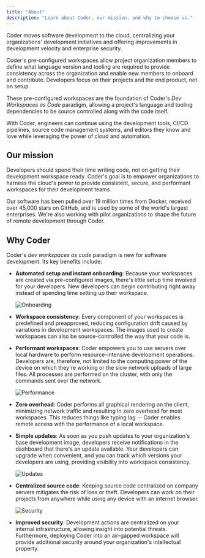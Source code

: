 ```yaml
---
title: "About"
description: "Learn about Coder, our mission, and why to choose us."
---
```


Coder moves software development to the cloud, centralizing your organizations'
development initiatives and offering improvements in development velocity and
enterprise security.

Coder's pre-configured workspaces allow project organization members to define
what language version and tooling are required to provide consistency across the
organization and enable new members to onboard and contribute. Developers focus on
their projects and the end product, not on setup.

These pre-configured workspaces are the foundation of Coder's _Dev Workspaces as
Code_ paradigm, allowing a project's language and tooling dependencies to be
source controlled along with the code itself.

With Coder, engineers can continue using the development tools, CI/CD pipelines,
source code management systems, and editors they know and love while leveraging
the power of cloud and automation.

## Our mission

Developers should spend their time writing code, not on getting their
development workspace ready. Coder's goal is to empower organizations to harness
the cloud's power to provide consistent, secure, and performant workspaces for
their development teams.

Our software has been pulled over 19 million times from Docker, received over
45,000 stars on GitHub, and is used by some of the world's largest enterprises.
We're also working with pilot organizations to shape the future of remote
development through Coder.

## Why Coder

Coder's _dev workspaces as code_ paradigm is new for software development. Its
key benefits include:

- **Automated setup and instant onboarding**: Because your workspaces are
  created via pre-configured images, there's little setup time involved for your
  developers. New developers can begin contributing right away instead of
  spending time setting up their workspace.

  ![Onboarding](assets/onboard.png)

- **Workspace consistency**: Every component of your workspaces is predefined
  and preapproved, reducing configuration drift caused by variations in
  development workspaces. The images used to create workspaces can also be
  source-controlled the way that your code is.

- **Performant workspaces**: Coder empowers you to use servers over local
  hardware to perform resource-intensive development operations. Developers are,
  therefore, not limited to the computing power of the device on which they're
  working or the slow network uploads of large files. All processes are
  performed on the cluster, with only the commands sent over the network.

  ![Performance](assets/performance.png)

- **Zero overhead**: Coder performs all graphical rendering on the client,
  minimizing network traffic and resulting in zero overhead for most workspaces.
  This reduces things like typing lag -- Coder enables remote access with the
  performance of a local workspace.

- **Simple updates**: As soon as you push updates to your organization's base
  development image, developers receive notifications in the dashboard that
  there's an update available. Your developers can upgrade when convenient, and
  you can track which versions your developers are using, providing visibility
  into workspace consistency.

  ![Updates](assets/update.png)

- **Centralized source code**: Keeping source code centralized on company
  servers mitigates the risk of loss or theft. Developers can work on their
  projects from anywhere while using any device with an internet browser.

  ![Security](assets/firewall.png)

- **Improved security**: Development actions are centralized on your internal
  infrastructure, allowing insight into potential threats. Furthermore,
  deploying Coder into an air-gapped workspace will provide additional security
  around your organization's intellectual property.
